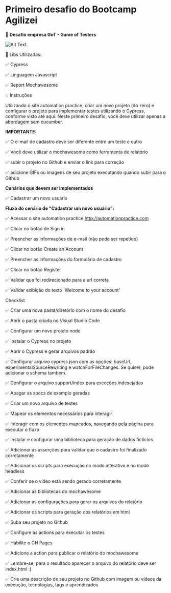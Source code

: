 # Primeiro desafio do Bootcamp Agilizei

🚀 **Desafio empresa GoT - Game of Testers**

![Alt Text](../cypress/support/videoReadme/desafio1.gif)

🎯 Libs Utilizadas:

:white_check_mark: Cypress

:white_check_mark: Linguagem Javascript

:white_check_mark: Report Mochawesome

💡 Instruções

Utilizando o site automation practice, criar um novo projeto (do zero) e configurar o projeto para implementar testes utilizando o Cypress, conforme visto até aqui. Neste primeiro desafio, você deve utilizar apenas a abordagem sem cucumber.

**IMPORTANTE:**

:white_check_mark: O e-mail de cadastro deve ser diferente entre um teste e outro

:white_check_mark: Você deve utilizar o mochawesome como ferramenta de relatório

:white_check_mark: subir o projeto no Github e enviar o link para correção

:white_check_mark: adicione GIFs ou imagens de seu projeto executando quando subir para o Github

**Cenários que devem ser implementados**

:white_check_mark: Cadastrar um novo usuário

**Fluxo do cenário de "Cadastrar um novo usuário":**

:white_check_mark: Acessar o site automation practice http://automationpractice.com

:white_check_mark: Clicar no botão de Sign in

:white_check_mark: Preencher as informações de e-mail (não pode ser repetido)

:white_check_mark: Clicar no botão Create an Account

:white_check_mark: Preencher as informações do formulário de cadastro

:white_check_mark: Clicar no botão Register

:white_check_mark: Validar que foi redirecionado para a url correta

:white_check_mark: Validar exibição do texto 'Welcome to your account'

Checklist

:white_check_mark: Criar uma nova pasta/diretório com o nome do desafio

:white_check_mark: Abrir o pasta criada no Visual Studio Code

:white_check_mark: Configurar um novo projeto node

:white_check_mark: Instalar o Cypress no projeto

:white_check_mark: Abrir o Cypress e gerar arquivos padrão

:white_check_mark: Configurar arquivo cypress.json com as opções: baseUrl, experimentalSourceRewriting e watchForFileChanges. Se quiser, pode adicionar o schema também.

:white_check_mark: Configurar o arquivo support/index para exceções indesejadas

:white_check_mark: Apagar as specs de exemplo geradas

:white_check_mark: Criar um novo arquivo de testes

:white_check_mark: Mapear os elementos necessários para interagir

:white_check_mark: Interagir com os elementos mapeados, navegando pela página para executar o fluxo

:white_check_mark: Instalar e configurar uma biblioteca para geração de dados fictícios

:white_check_mark: Adicionar as asserções para validar que o cadastro foi finalizado corretamente

:white_check_mark: Adicionar os scripts para execução no modo interativo e no modo headless

:white_check_mark: Conferir se o vídeo está sendo gerado corretamente

:white_check_mark: Adicionar as bibliotecas do mochawesome

:white_check_mark: Adicionar as configurações para gerar os arquivos do relatório

:white_check_mark: Adicionar os scripts para geração dos relatórios em html

:white_check_mark: Suba seu projeto no Github

:white_check_mark: Configure as actions para executar os testes

:white_check_mark: Habilite o GH Pages

:white_check_mark: Adicione a action para publicar o relatório do mochawesome

:white_check_mark: Lembre-se, para o resultado aparecer o arquivo do relatório deve ser index.html :)

:white_check_mark: Crie uma descrição de seu projeto no Github com imagem ou vídeos da execução, tecnologias, tags e aprendizados
